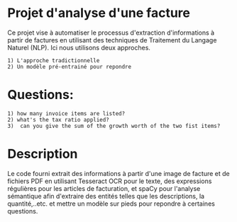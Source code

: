 # **Projet d'analyse d'une facture**

Ce projet vise à automatiser le processus d'extraction d'informations à partir de factures en utilisant des techniques de Traitement du Langage Naturel (NLP).
Ici nous utilisons deux approches.

    1) L'approche tradictionnelle
    2) Un modèle pré-entrainé pour repondre

# Questions:

    1) how many invoice items are listed?
    2) what's the tax ratio applied?
    3)  can you give the sum of the growth worth of the two fist items?


# Description
Le code fourni extrait des informations à partir d'une image de facture et de fichiers PDF en utilisant Tesseract OCR pour le texte, des expressions régulières pour les articles de facturation, et spaCy pour l'analyse sémantique afin d'extraire des entités telles que les descriptions, la quantité,..etc. et mettre un modèle sur pieds pour repondre à certaines questions.

